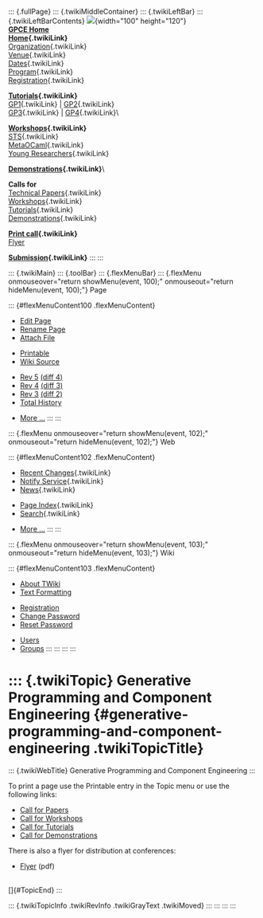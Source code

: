 ::: {.fullPage}
::: {.twikiMiddleContainer}
::: {.twikiLeftBar}
::: {.twikiLeftBarContents}
![](../pub/Gpce04/WebLeftBar/gpce-logo.jpg){width="100" height="120"}\
**[GPCE Home](http://www.gpce.org)**\
**[Home](WebHome){.twikiLink}**\
[Organization](ConferenceOrganization){.twikiLink}\
[Venue](ConferenceVenue){.twikiLink}\
[Dates](ImportantDates){.twikiLink}\
[Program](ConferenceProgram){.twikiLink}\
[Registration](ConferenceRegistration){.twikiLink}

**[Tutorials](GpceTutorials){.twikiLink}**\
[GP1](TutorialGP1){.twikiLink} \| [GP2](TutorialGP2){.twikiLink}\
[GP3](TutorialGP3){.twikiLink} \| [GP4](TutorialGP4){.twikiLink}\

**[Workshops](GpceWorkshops){.twikiLink}**\
[STS](STS){.twikiLink}\
[MetaOCaml](http://www.program-transformation.org/Gpce04/MetaOCaml){.twikiLink}\
[Young
Researchers](http://www.program-transformation.org/Gpce04/YoungResearchers){.twikiLink}

**[Demonstrations](GpceDemonstrations){.twikiLink}**\

**Calls for**\
[Technical Papers](CallForPapers){.twikiLink}\
[Workshops](CallForWorkshops){.twikiLink}\
[Tutorials](CallForTutorials){.twikiLink}\
[Demonstrations](CallForDemonstrations){.twikiLink}

**[Print call](PrintCall){.twikiLink}**\
[Flyer](http://www.cs.uu.nl/~visser/GPCE04-CfC.pdf)

**[Submission](ElectronicSubmission){.twikiLink}**
:::
:::

::: {.twikiMain}
::: {.toolBar}
::: {.flexMenuBar}
::: {.flexMenu onmouseover="return showMenu(event, 100);" onmouseout="return hideMenu(event, 100);"}
Page

::: {#flexMenuContent100 .flexMenuContent}
-   [Edit
    Page](http://www.program-transformation.org/edit/Gpce04/PrintCall?t=1536827620)
-   [Rename
    Page](http://www.program-transformation.org/rename/Gpce04/PrintCall)
-   [Attach
    File](http://www.program-transformation.org/attach/Gpce04/PrintCall)

<!-- -->

-   [Printable](http://www.program-transformation.org/view/Gpce04/PrintCall?skin=print.pattern)
-   [Wiki
    Source](http://www.program-transformation.org/view/Gpce04/PrintCall?skin=text&raw=on&contenttype=text/plain)

<!-- -->

-   [Rev
    5](http://www.program-transformation.org/view/Gpce04/PrintCall?rev=1.5)
    [(diff 4)](http://www.program-transformation.org/rdiff/Gpce04/PrintCall?rev1=1.5&rev2=1.4)
-   [Rev
    4](http://www.program-transformation.org/view/Gpce04/PrintCall?rev=1.4)
    [(diff 3)](http://www.program-transformation.org/rdiff/Gpce04/PrintCall?rev1=1.4&rev2=1.3)
-   [Rev
    3](http://www.program-transformation.org/view/Gpce04/PrintCall?rev=1.3)
    [(diff 2)](http://www.program-transformation.org/rdiff/Gpce04/PrintCall?rev1=1.3&rev2=1.2)
-   [Total
    History](http://www.program-transformation.org/rdiff/Gpce04/PrintCall)

<!-- -->

-   [More
    \...](http://www.program-transformation.org/oops/Gpce04/PrintCall?template=oopsmore&param1=1.5&param2=1.5)
:::
:::

::: {.flexMenu onmouseover="return showMenu(event, 102);" onmouseout="return hideMenu(event, 102);"}
Web

::: {#flexMenuContent102 .flexMenuContent}
-   [Recent Changes](WebChanges){.twikiLink}
-   [Notify Service](WebNotify){.twikiLink}
-   [News](WebNews){.twikiLink}

<!-- -->

-   [Page Index](WebIndex){.twikiLink}
-   [Search](WebSearch){.twikiLink}

<!-- -->

-   [More
    \...](http://www.program-transformation.org/oops/Gpce04/PrintCall?template=oopsmore&param1=1.5&param2=1.5)
:::
:::

::: {.flexMenu onmouseover="return showMenu(event, 103);" onmouseout="return hideMenu(event, 103);"}
Wiki

::: {#flexMenuContent103 .flexMenuContent}
-   [About
    TWiki](http://www.program-transformation.org/view/TWiki/WebHome)
-   [Text
    Formatting](http://www.program-transformation.org/view/TWiki/TextFormattingRules)

<!-- -->

-   [Registration](http://www.program-transformation.org/view/TWiki/TWikiRegistration)
-   [Change
    Password](http://www.program-transformation.org/view/TWiki/ChangePassword)
-   [Reset
    Password](http://www.program-transformation.org/view/TWiki/ResetPassword)

<!-- -->

-   [Users](http://www.program-transformation.org/view/Main/TWikiUsers)
-   [Groups](http://www.program-transformation.org/view/Main/TWikiGroups)
:::
:::
:::
:::

::: {.twikiTopic}
Generative Programming and Component Engineering {#generative-programming-and-component-engineering .twikiTopicTitle}
================================================

::: {.twikiWebTitle}
Generative Programming and Component Engineering
:::

To print a page use the Printable entry in the Topic menu or use the
following links:

-   [Call for
    Papers](http://www.program-transformation.org/twiki/bin/fresh/Gpce/CallForPapers?skin=print)
-   [Call for
    Workshops](http://www.program-transformation.org/twiki/bin/fresh/Gpce/CallForWorkshops?skin=print)
-   [Call for
    Tutorials](http://www.program-transformation.org/twiki/bin/fresh/Gpce/CallForTutorials?skin=print)
-   [Call for
    Demonstrations](http://www.program-transformation.org/twiki/bin/fresh/Gpce/CallForDemonstrations?skin=print)

There is also a flyer for distribution at conferences:

-   [Flyer](http://www.cs.uu.nl/~visser/GPCE04-CfC.pdf) (pdf)

\
[]{#TopicEnd}
:::

::: {.twikiTopicInfo .twikiRevInfo .twikiGrayText .twikiMoved}
:::
:::
:::
:::
